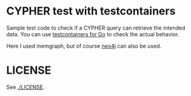 # CYPHER test with testcontainers

Sample test code to check if a CYPHER query can retrieve the intended data. You can use [testcontainers for Go](https://golang.testcontainers.org/) to check the actual behavior.

Here I used memgraph, but of course [neo4j](https://golang.testcontainers.org/modules/neo4j/) can also be used.

# LICENSE

See [./LICENSE](./LICENSE).